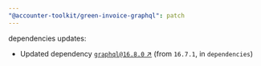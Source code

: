 ```yaml
---
"@accounter-toolkit/green-invoice-graphql": patch
---
```

dependencies updates:
  - Updated dependency [`graphql@16.8.0` ↗︎](https://www.npmjs.com/package/graphql/v/16.8.0) (from `16.7.1`, in `dependencies`)
